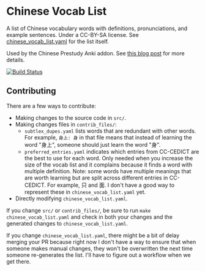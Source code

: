 # Chinese Vocab List
A list of Chinese vocabulary words with definitions, pronunciations, and example sentences. Under a CC-BY-SA license. See [chinese_vocab_list.yaml](https://raw.githubusercontent.com/kerrickstaley/Chinese-Vocab-List/master/chinese_vocab_list.yaml) for the list itself.

Used by the Chinese Prestudy Anki addon. See [this blog post](https://www.kerrickstaley.com/2018/09/04/chinese-prestudy) for more details.

[![Build Status](https://travis-ci.org/kerrickstaley/Chinese-Vocab-List.svg?branch=master)](https://travis-ci.org/kerrickstaley/Chinese-Vocab-List)

## Contributing
There are a few ways to contribute:
* Making changes to the source code in `src/`.
* Making changes files in `contrib_files/`:
  * `subtlex_dupes.yaml` lists words that are redundant with other words. For example, `身上: 身` in that file means that instead of learning the word "身上", someone should just learn the word "身".
  * `preferred_entries.yaml` indicates which entries from CC-CEDICT are the best to use for each word. Only needed when you increase the size of the vocab list and it complains because it finds a word with multiple definition. Note: some words have multiple meanings that are worth learning but are split across different entries in CC-CEDICT. For example, 只 and 面. I don't have a good way to represent these in `chinese_vocab_list.yaml` yet.
* Directly modifying `chinese_vocab_list.yaml`.

If you change `src/` or `contrib_files/`, be sure to run `make chinese_vocab_list.yaml` and check in both your changes and the generated changes to `chinese_vocab_list.yaml`.

If you change `chinese_vocab_list.yaml`, there might be a bit of delay merging your PR because right now I don't have a way to ensure that when someone makes manual changes, they won't be overwritten the next time someone re-generates the list. I'll have to figure out a workflow when we get there.
